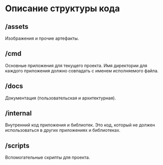 # Описание структуры кода

## /assets
Изображения и прочие артефакты.

## /cmd
Основные приложения для текущего проекта.
Имя директории для каждого приложения должно совпадать с именем исполняемого файла.

## /docs
Документация (пользовательская и архитектурная).

## /internal
Внутренний код приложения и библиотек. Это код, который не должен использоваться в других приложениях и библиотеках.

## /scripts
Вспомогательные скрипты для проекта.